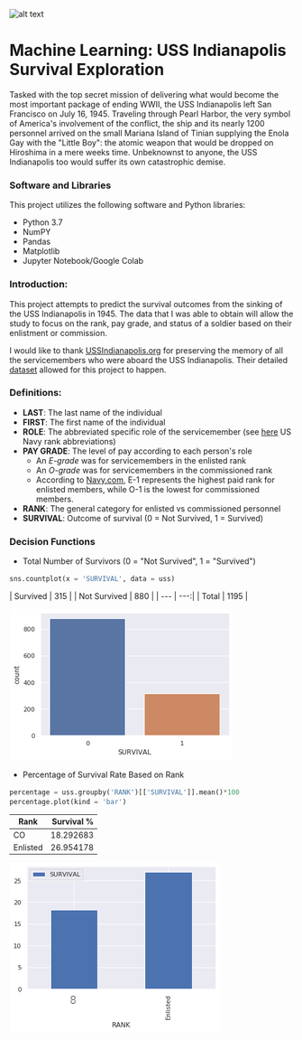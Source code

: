 ![alt text](https://upload.wikimedia.org/wikipedia/commons/a/a9/USS_Indianapolis_%28CA-35%29_underway_at_sea_on_27_September_1939_%2880-G-425615%29.jpg "USS Indianapolis c.1939")

# Machine Learning: USS Indianapolis Survival Exploration

Tasked with the top secret mission of delivering what would become the most important package of ending WWII, the USS Indianapolis left San Francisco on July 16, 1945. Traveling through Pearl Harbor, the very symbol of America's involvement of the conflict, the ship and its nearly 1200 personnel arrived on the small Mariana Island of Tinian supplying the Enola Gay with the "Little Boy": the atomic weapon that would be dropped on Hiroshima in a mere weeks time. Unbeknownst to anyone, the USS Indianapolis too would suffer its own catastrophic demise.         

### Software and Libraries
This project utilizes the following software and Python libraries:
* Python 3.7
* NumPY
* Pandas
* Matplotlib
* Jupyter Notebook/Google Colab

### Introduction:
This project attempts to predict the survival outcomes from the sinking of the USS Indianapolis in 1945. The data that I was able to obtain will allow the study to focus on the rank, pay grade, and status of a soldier based on their enlistment or commission. 

I would like to thank [USSIndianapolis.org](https://www.ussindianapolis.org/intro.htm) for preserving the memory of all the servicemembers who were aboard the USS Indianapolis. Their detailed [dataset](https://www.ussindianapolis.org/crew.htm) allowed for this project to happen.

### Definitions:
* __LAST__: The last name of the individual
* __FIRST__: The first name of the individual
* __ROLE__: The abbreviated specific role of the servicemember (see [here](https://www.cem.va.gov/CEM/docs/abbreviations/Ranks_Navy.pdf) US Navy rank abbreviations)
* __PAY GRADE__: The level of pay according to each person's role
  * An _E-grade_ was for servicemembers in the enlisted rank
  * An _O-grade_ was for servicemembers in the commissioned rank
  * According to [Navy.com](https://www.navycs.com/charts/1942-military-pay-chart.html), E-1 represents the highest paid rank for enlisted members, while O-1 is the lowest for commissioned members.
* __RANK__: The general category for enlisted vs commissioned personnel
* __SURVIVAL__: Outcome of survival (0 = Not Survived, 1 = Survived)

### Decision Functions
* Total Number of Survivors (0 = "Not Survived", 1 = "Survived")
```python
sns.countplot(x = 'SURVIVAL', data = uss)
```

| Survived  |	315 |
| Not Survived  | 880 |
| --- | ---:|
| Total	| 1195 |

![png](countplot_total_survival.png)
* Percentage of Survival Rate Based on Rank
```python
percentage = uss.groupby('RANK')[['SURVIVAL']].mean()*100
percentage.plot(kind = 'bar')
```
| Rank	| Survival % |
| --- | ---:|
| CO  |	18.292683 |
| Enlisted |	26.954178 |

![png](percent_rank.png)
